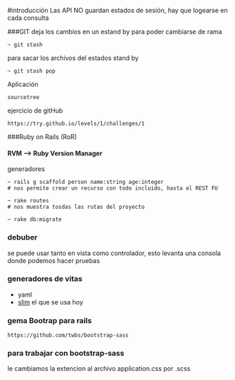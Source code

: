 #introducción
Las API NO guardan estados de sesión, hay que logearse en cada consulta

###GIT
deja los cambios en un estand by para poder cambiarse de rama

    ~ git stash

para sacar los archivos del estados stand by

    ~ git stash pop

Aplicación

    sourcetree

ejercicio de gitHub

    https://try.github.io/levels/1/challenges/1

###Ruby on Rails (RoR)
#### RVM --> Ruby Version Manager

generadores

    ~ rails g scaffold person name:string age:integer
    # nos permite crear un recurso con todo incluido, hasta el REST FU

    ~ rake routes
    # nos muestra tosdas las rutas del proyecto

    ~ rake db:migrate
### debuber
se puede usar tanto en vista como controlador, esto levanta una consola donde podemos hacer pruebas

### generadores de vitas

  + yaml
  + [slim](http://slim-lang.com/) el que se usa hoy

### gema Bootrap para rails

    https://github.com/twbs/bootstrap-sass

### para trabajar con bootstrap-sass
le cambiamos la extencion al archivo application.css por .scss
